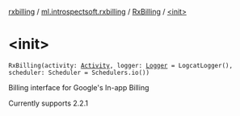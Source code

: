 [rxbilling](../../index.md) / [ml.introspectsoft.rxbilling](../index.md) / [RxBilling](index.md) / [&lt;init&gt;](./-init-.md)

# &lt;init&gt;

`RxBilling(activity: `[`Activity`](https://developer.android.com/reference/android/app/Activity.html)`, logger: `[`Logger`](../-logger/index.md)` = LogcatLogger(), scheduler: Scheduler = Schedulers.io())`

Billing interface for Google's In-app Billing

Currently supports 2.2.1

